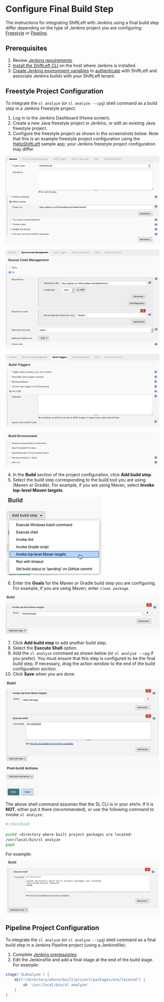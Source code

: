 # Configure Final Build Step

The instructions for integrating ShiftLeft with Jenkins using a final build step differ depending on the type of Jenkins project you are configuring: [Freestyle](#section-freestyle-projects) or [Pipeline](#section-pipeline-projects).

## Prerequisites

1. Review [Jenkins requirements](doc:jenkins#section-jenkins-requirements).
2. [Install the ShiftLeft CLI](doc:cli#section-installation) on the host where Jenkins is installed.
3. [Create Jenkins environment variables](doc:jenkins#section-jenkins-integration-instructions) to [authenticate](doc:auth) with ShiftLeft and associate Jenkins builds with your ShiftLeft tenant. 

## Freestyle Project Configuration

To integrate the `sl analyze` (or `sl analyze --cpg`) shell command as a build step in a Jenkins Freestyle project:

1. Log in to the Jenkins Dashboard (Home screen).
2. Create a new Java freestyle project in Jenkins, or edit an existing Java freestyle project.
3. Configure the freestyle project as shown in the screenshots below. 
Note that this is an example freestyle project configuration using the [HelloShiftLeft](https://github.com/ShiftLeftSecurity/HelloShiftLeft) sample app; your Jenkins freestyle project configuration may differ.

![General Settings](jenkins-hsl-general.png)

![Source Code Management](jenkins-hsl-scm.png)

![Build Triggers](jenkins-hsl-build-triggers.png)

![Build Environment](jenkins-hsl-build-env.png)

4. In the **Build** section of the project configuration, click **Add build step**. 
5. Select the build step corresponding to the build tool you are using (Maven or Gradle). 
For example, if you are using Maven, select **Invoke top-level Maven targets**.

![Add Maven Build Step](jenkins-hsl-build.png)

6. Enter the **Goals** for the Maven or Gradle build step you are configuring. 
For example, if you are using Maven, enter `clean package`.

![Add Maven Build Command](jenkins-hsl-mvn.png)

7. Click **Add build step** to add another build step.
8. Select the **Execute Shell** option.
9. Add the `sl analyze` command as shown below (or `sl analyze --cpg` if you prefer).
You must ensure that this step is configured to be the final build step. If necessary, drag the action window to the end of the build configuration section.
10. Click **Save** when you are done.

![Add Final Build Step for SL Integration](jenkins-hsl-final-build-step.png)

The above shell command assumes that the SL CLI is in your `$PATH`. If it is **NOT**, either put it there (recommended), or use the following command to invoke `sl analyze`:

```bash
#!/bin/bash

pushd <directory where built project packages are located>
/usr/local/bin/sl analyze
popd
```

For example:

![Add Final Build Step for SL Integration](jenkins-hsl-execute.png)


## Pipeline Project Configuration

To  integrate the `sl analyze` (or `sl analyze --cpg`) shell command as a final build step in a Jenkins Pipeline project (using a Jenkinsfile):

1. Complete [Jenkins prerequisites](doc:jenkins-final-build-step#section-prerequisites).
2. Edit the Jenkinsfile and add a final stage at the end of the build stage. For example:

```groovy
stage('SLAnalyze') {
    dir("/directory/where/built/project/packages/are/located") {
        sh '/usr/local/bin/sl analyze'
    }
}
```
